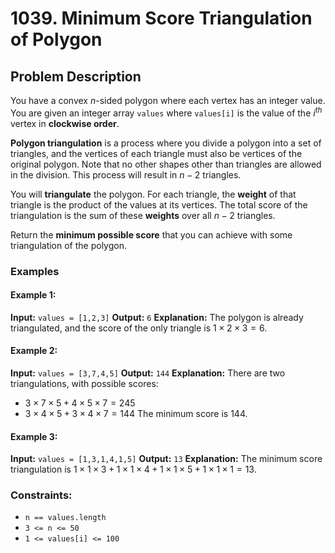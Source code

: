 # 1039. Minimum Score Triangulation of Polygon

## Problem Description

You have a convex $n$-sided polygon where each vertex has an integer value. You are given an integer array `values` where `values[i]` is the value of the $i^{th}$ vertex in **clockwise order**.

**Polygon triangulation** is a process where you divide a polygon into a set of triangles, and the vertices of each triangle must also be vertices of the original polygon. Note that no other shapes other than triangles are allowed in the division. This process will result in $n - 2$ triangles.

You will **triangulate** the polygon. For each triangle, the **weight** of that triangle is the product of the values at its vertices. The total score of the triangulation is the sum of these **weights** over all $n - 2$ triangles.

Return the **minimum possible score** that you can achieve with some triangulation of the polygon.

### Examples

#### Example 1:
**Input:** `values = [1,2,3]`
**Output:** `6`
**Explanation:** The polygon is already triangulated, and the score of the only triangle is $1 \times 2 \times 3 = 6$.

#### Example 2:
**Input:** `values = [3,7,4,5]`
**Output:** `144`
**Explanation:** There are two triangulations, with possible scores: 
- $3 \times 7 \times 5 + 4 \times 5 \times 7 = 245$
- $3 \times 4 \times 5 + 3 \times 4 \times 7 = 144$
The minimum score is 144.

#### Example 3:
**Input:** `values = [1,3,1,4,1,5]`
**Output:** `13`
**Explanation:** The minimum score triangulation is $1 \times 1 \times 3 + 1 \times 1 \times 4 + 1 \times 1 \times 5 + 1 \times 1 \times 1 = 13$.

### Constraints:
- `n == values.length`
- `3 <= n <= 50`
- `1 <= values[i] <= 100`
